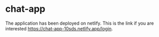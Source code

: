 # chat-app

The application has been deployed on netlify. This is the link if you are interested https://chat-app-10sds.netlify.app/login.
